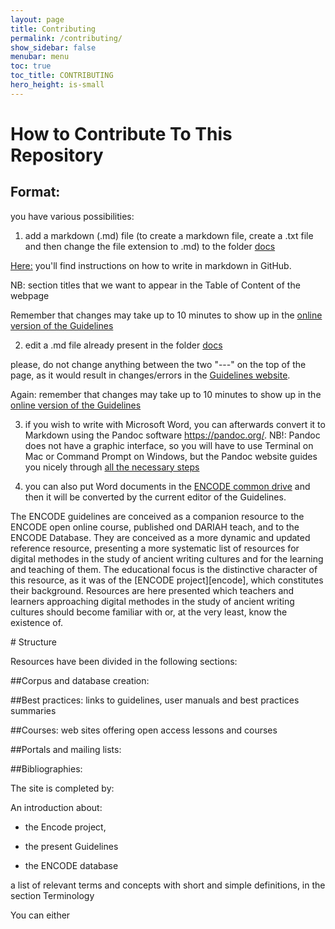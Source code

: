 ```yaml
---
layout: page
title: Contributing
permalink: /contributing/
show_sidebar: false
menubar: menu
toc: true
toc_title: CONTRIBUTING
hero_height: is-small
---
```


# How to Contribute To This Repository

## Format:

you have various possibilities:

1. add  a markdown (.md) file (to create a markdown file, create a .txt file and then change the file extension to .md) 
to the folder [docs](https://github.com/Encode-guidelines/guidelines/tree/gh-pages/docs)

[Here:](https://docs.github.com/en/get-started/writing-on-github/getting-started-with-writing-and-formatting-on-github/basic-writing-and-formatting-syntax) you'll find instructions on how to write in markdown in GitHub.

NB: section titles that we want to appear in the Table of Content of the webpage

Remember that changes may take up to 10 minutes to show up in the [online version of the Guidelines](https://encode-guidelines.github.io/guidelines/)

2. edit a .md file already present in the folder [docs](https://github.com/Encode-guidelines/guidelines/tree/gh-pages/docs)

please, do not change anything between the two "---" on the top of the page, as it would result in changes/errors in the [Guidelines website](https://encode-guidelines.github.io/guidelines/).

Again: remember that changes may take up to 10 minutes to show up in the [online version of the Guidelines](https://encode-guidelines.github.io/guidelines/)
 
3. if you wish to write with Microsoft Word, you can afterwards convert it to Markdown using the Pandoc software https://pandoc.org/. 
NB!: Pandoc does not have a graphic interface, so you will have to use Terminal on Mac or Command Prompt on Windows, but the Pandoc website guides you nicely through [all the necessary steps](https://pandoc.org/getting-started.html)

4. you can also put Word documents in the [ENCODE common drive](https://drive.google.com/drive/folders/1zrehnzzbwKl4cjvHnlZ1MhNbF_Xt4Ym7) and then it will be converted by the current editor of the Guidelines.


The ENCODE guidelines are conceived as a companion resource to the ENCODE open online course,
published ond DARIAH teach, and to the ENCODE Database. They are conceived as a more dynamic and updated reference resource,
presenting a more systematic list of resources for digital methodes in the study of ancient writing cultures and for the learning and teaching of them.
The educational focus is the distinctive character of this resource, as it was of the [ENCODE project][encode], which constitutes their background.
Resources are here presented which teachers and learners approaching digital methodes in the study of ancient writing cultures should become familiar with or, 
at the very least, know the existence of. 

# Structure

Resources have been divided in the following sections:

##Corpus and database creation:

##Best practices:
links to guidelines, user manuals and best practices summaries

##Courses:
web sites offering open access lessons and courses

##Portals and mailing lists:

##Bibliographies:

The site is completed by:

An introduction about:

- the Encode project,

- the present Guidelines

- the ENCODE database

 a list of relevant terms and concepts with short and simple definitions, in the section Terminology

You can either
